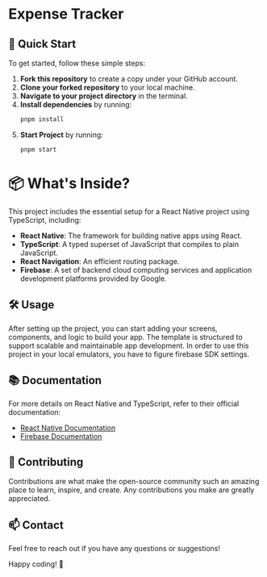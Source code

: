 # Expense Tracker


## 🚀 Quick Start

To get started, follow these simple steps:

1. **Fork this repository** to create a copy under your GitHub account.
2. **Clone your forked repository** to your local machine.
3. **Navigate to your project directory** in the terminal.
4. **Install dependencies** by running:
   ```bash
   pnpm install
5. **Start Project** by running:
   ```bash
   pnpm start
# 📦 What's Inside?

This project includes the essential setup for a React Native project using TypeScript, including:

- **React Native**: The framework for building native apps using React.
- **TypeScript**: A typed superset of JavaScript that compiles to plain JavaScript.
- **React Navigation**: An efficient  routing package.
- **Firebase**:  A set of backend cloud computing services and application development platforms provided by Google.

## 🛠 Usage

After setting up the project, you can start adding your screens, components, and logic to build your app. The template is structured to support scalable and maintainable app development.
In order to use this project in your local emulators, you have to figure firebase SDK settings.

## 📚 Documentation

For more details on React Native and TypeScript, refer to their official documentation:

- [React Native Documentation](https://reactnative.dev/docs/getting-started)
- [Firebase Documentation](https://firebase.google.com/docs/)

## 🤝 Contributing

Contributions are what make the open-source community such an amazing place to learn, inspire, and create. Any contributions you make are greatly appreciated.


## 📫 Contact

Feel free to reach out if you have any questions or suggestions!

Happy coding! 🚀

